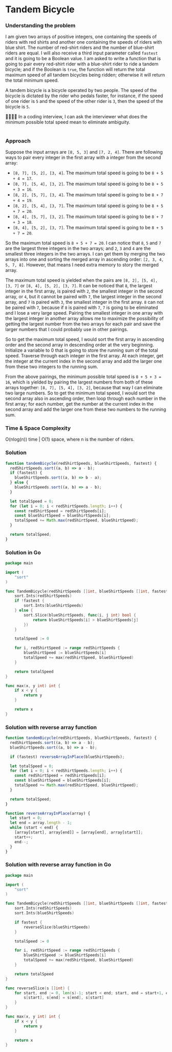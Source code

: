 # Tandem Bicycle

### Understanding the problem

I am given two arrays of positive integers, one containing the speeds of riders with red shirts and another one containing the speeds of riders with blue shirt. The number of red-shirt riders and the number of blue-shirt riders are equal. I will also receive a third input parameter called `fastest` and it is going to be a Boolean value. I am asked to write a function that is going to pair every red-shirt rider with a blue-shirt rider to ride a tandem bicycle; and if the Boolean is `true`, the function will return the total maximum speed of all tandem bicycles being ridden; otherwise it will return the total minimum speed.

A tandem bicycle is a bicycle operated by two people. The speed of the bicycle is dictated by the rider who pedals faster, for instance, if the speed of one rider is `5` and the speed of the other rider is `3`, then the speed of the bicycle is `5`.

🙋‍♀️🙋‍♂️ In a coding interview, I can ask the interviewer what does the minimum possible total speed mean to eliminate ambiguity.

#

### Approach

Suppose the input arrays are `[8, 5, 3]` and `[7, 2, 4]`. There are following ways to pair every integer in the first array with a integer from the second array:

- `[8, 7], [5, 2], [3, 4]`. The maximum total speed is going to be `8 + 5 + 4 = 17`.
- `[8, 7], [5, 4], [3, 2]`. The maximum total speed is going to be `8 + 5 + 3 = 16`.
- `[8, 2], [5, 7], [3, 4]`. The maximum total speed is going to be `8 + 7 + 4 = 19`.
- `[8, 2], [5, 4], [3, 7]`. The maximum total speed is going to be `8 + 5 + 7 = 20`.
- `[8, 4], [5, 7], [3, 2]`. The maximum total speed is going to be `8 + 7 + 3 = 18`.
- `[8, 4], [5, 2], [3, 7]`. The maximum total speed is going to be `8 + 5 + 7 = 20`.

So the maximum total speed is `8 + 5 + 7 = 20`. I can notice that `8`, `5` and `7` are the largest three integers in the two arrays; and `2`, `3` and `4` are the smallest three integers in the two arrays. I can get them by merging the two arrays into one and sorting the merged array in ascending order: `[2, 3, 4, 5, 7, 8]`. However, that means I need extra memory to story the merged array.

The maximum total speed is yielded when the pairs are `[8, 2], [5, 4], [3, 7]` or `[8, 4], [5, 2], [3, 7]`. It can be noticed that `8`, the largest integer in the first array, is paired with `2`, the smallest integer in the second array, or `4`, but it cannot be paired with `7`, the largest integer in the second array, and `7` is paired with `3`, the smallest integer in the first array. `8` can not be paired with `7`, because if `8` is paired with `7`, `7` is going to be eliminated and I lose a very large speed. Pairing the smallest integer in one array with the largest integer in another array allows me to maximize the possibility of getting the largest number from the two arrays for each pair and save the larger numbers that I could probably use in other pairings.

So to get the maximum total speed, I would sort the first array in ascending order and the second array in descending order at the very beginning. Initialize a variable to 0 that is going to store the running sum of the total speed. Traverse through each integer in the first array. At each integer, get the integer at the current index in the second array and add the larger one from these two integers to the running sum.

From the above pairings, the minimum possible total speed is `8 + 5 + 3 = 16`, which is yielded by pairing the largest numbers from both of these arrays together: `[8, 7], [5, 4], [3, 2]`, because that way I can eliminate two large numbers. So to get the minimum total speed, I would sort the second array also in ascending order, then loop through each number in the first array; for each number, get the number at the current index in the second array and add the larger one from these two numbers to the running sum.

### Time & Space Complexity

O(nlog(n)) time | O(1) space, where n is the number of riders.

### Solution

```js
function tandemBicycle(redShirtSpeeds, blueShirtSpeeds, fastest) {
  redShirtSpeeds.sort((a, b) => a - b);
  if (fastest) {
    blueShirtSpeeds.sort((a, b) => b - a);
  } else {
    blueShirtSpeeds.sort((a, b) => a - b);
  }

  let totalSpeed = 0;
  for (let i = 0; i < redShirtSpeeds.length; i++) {
    const redShirtSpeed = redShirtSpeeds[i];
    const blueShirtSpeed = blueShirtSpeeds[i];
    totalSpeed += Math.max(redShirtSpeed, blueShirtSpeed);
  }

  return totalSpeed;
}
```

### Solution in Go

```go
package main

import (
	"sort"
)

func TandemBicycle(redShirtSpeeds []int, blueShirtSpeeds []int, fastest bool) int {
	sort.Ints(redShirtSpeeds)
	if !fastest {
		sort.Ints(blueShirtSpeeds)
	} else {
		sort.Slice(blueShirtSpeeds, func(i, j int) bool {
			return blueShirtSpeeds[i] > blueShirtSpeeds[j]
		})
	}

	totalSpeed := 0

	for i, redShirtSpeed := range redShirtSpeeds {
		blueShirtSpeed := blueShirtSpeeds[i]
		totalSpeed += max(redShirtSpeed, blueShirtSpeed)
	}

	return totalSpeed
}

func max(x, y int) int {
	if x < y {
		return y
	}

	return x
}
```

### Solution with reverse array function

```js
function tandemBicycle(redShirtSpeeds, blueShirtSpeeds, fastest) {
  redShirtSpeeds.sort((a, b) => a - b);
  blueShirtSpeeds.sort((a, b) => a - b);

  if (fastest) reverseArrayInPlace(blueShirtSpeeds);

  let totalSpeed = 0;
  for (let i = 0; i < redShirtSpeeds.length; i++) {
    const redShirtSpeed = redShirtSpeeds[i];
    const blueShirtSpeed = blueShirtSpeeds[i];
    totalSpeed += Math.max(redShirtSpeed, blueShirtSpeed);
  }

  return totalSpeed;
}

function reverseArrayInPlace(array) {
  let start = 0;
  let end = array.length - 1;
  while (start < end) {
    [array[start], array[end]] = [array[end], array[start]];
    start++;
    end--;
  }
}
```

### Solution with reverse array function in Go

```go
package main

import (
	"sort"
)

func TandemBicycle(redShirtSpeeds []int, blueShirtSpeeds []int, fastest bool) int {
	sort.Ints(redShirtSpeeds)
	sort.Ints(blueShirtSpeeds)

	if fastest {
		reverseSlice(blueShirtSpeeds)
	}

	totalSpeed := 0

	for i, redShirtSpeed := range redShirtSpeeds {
		blueShirtSpeed := blueShirtSpeeds[i]
		totalSpeed += max(redShirtSpeed, blueShirtSpeed)
	}

	return totalSpeed
}

func reverseSlice(s []int) {
	for start, end := 0, len(s)-1; start < end; start, end = start+1, end-1 {
		s[start], s[end] = s[end], s[start]
	}
}

func max(x, y int) int {
	if x < y {
		return y
	}

	return x
}
```
